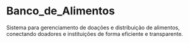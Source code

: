 # Banco_de_Alimentos
Sistema para gerenciamento de doações e distribuição de alimentos, conectando doadores e instituições de forma eficiente e transparente.
